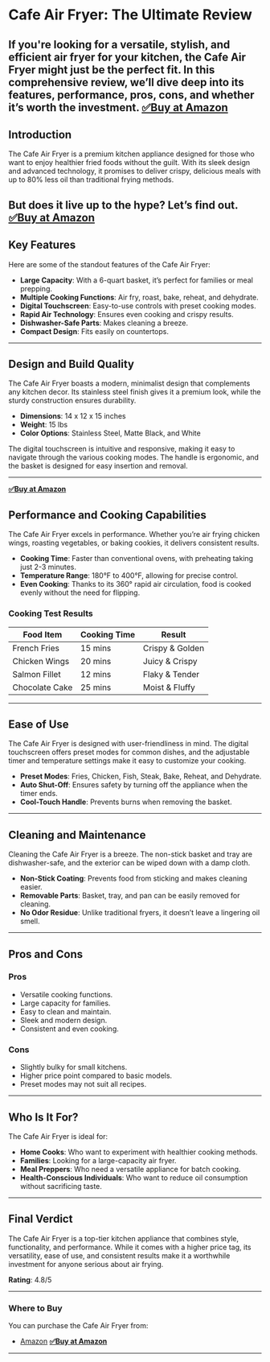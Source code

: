 # Cafe Air Fryer: The Ultimate Review

If you're looking for a versatile, stylish, and efficient air fryer for your kitchen, the **Cafe Air Fryer** might just be the perfect fit. In this comprehensive review, we’ll dive deep into its features, performance, pros, cons, and whether it’s worth the investment.
[**✅Buy at Amazon**](https://amzn.to/4iCNbHO)
---

## Introduction <a name="introduction"></a>

The Cafe Air Fryer is a premium kitchen appliance designed for those who want to enjoy healthier fried foods without the guilt. With its sleek design and advanced technology, it promises to deliver crispy, delicious meals with up to 80% less oil than traditional frying methods.

But does it live up to the hype? Let’s find out.
[**✅Buy at Amazon**](https://amzn.to/4iCNbHO)
---

## Key Features <a name="key-features"></a>

Here are some of the standout features of the Cafe Air Fryer:

- **Large Capacity**: With a 6-quart basket, it’s perfect for families or meal prepping.
- **Multiple Cooking Functions**: Air fry, roast, bake, reheat, and dehydrate.
- **Digital Touchscreen**: Easy-to-use controls with preset cooking modes.
- **Rapid Air Technology**: Ensures even cooking and crispy results.
- **Dishwasher-Safe Parts**: Makes cleaning a breeze.
- **Compact Design**: Fits easily on countertops.

---

## Design and Build Quality <a name="design-and-build-quality"></a>

The Cafe Air Fryer boasts a modern, minimalist design that complements any kitchen decor. Its stainless steel finish gives it a premium look, while the sturdy construction ensures durability.

- **Dimensions**: 14 x 12 x 15 inches
- **Weight**: 15 lbs
- **Color Options**: Stainless Steel, Matte Black, and White

The digital touchscreen is intuitive and responsive, making it easy to navigate through the various cooking modes. The handle is ergonomic, and the basket is designed for easy insertion and removal.

---
[**✅Buy at Amazon**](https://amzn.to/4iCNbHO)
## Performance and Cooking Capabilities <a name="performance-and-cooking-capabilities"></a>

The Cafe Air Fryer excels in performance. Whether you’re air frying chicken wings, roasting vegetables, or baking cookies, it delivers consistent results.

- **Cooking Time**: Faster than conventional ovens, with preheating taking just 2-3 minutes.
- **Temperature Range**: 180°F to 400°F, allowing for precise control.
- **Even Cooking**: Thanks to its 360° rapid air circulation, food is cooked evenly without the need for flipping.

### Cooking Test Results
| Food Item       | Cooking Time | Result          |
|-----------------|--------------|-----------------|
| French Fries    | 15 mins      | Crispy & Golden |
| Chicken Wings   | 20 mins      | Juicy & Crispy  |
| Salmon Fillet   | 12 mins      | Flaky & Tender  |
| Chocolate Cake  | 25 mins      | Moist & Fluffy  |

---

## Ease of Use <a name="ease-of-use"></a>

The Cafe Air Fryer is designed with user-friendliness in mind. The digital touchscreen offers preset modes for common dishes, and the adjustable timer and temperature settings make it easy to customize your cooking.

- **Preset Modes**: Fries, Chicken, Fish, Steak, Bake, Reheat, and Dehydrate.
- **Auto Shut-Off**: Ensures safety by turning off the appliance when the timer ends.
- **Cool-Touch Handle**: Prevents burns when removing the basket.

---

## Cleaning and Maintenance <a name="cleaning-and-maintenance"></a>

Cleaning the Cafe Air Fryer is a breeze. The non-stick basket and tray are dishwasher-safe, and the exterior can be wiped down with a damp cloth.

- **Non-Stick Coating**: Prevents food from sticking and makes cleaning easier.
- **Removable Parts**: Basket, tray, and pan can be easily removed for cleaning.
- **No Odor Residue**: Unlike traditional fryers, it doesn’t leave a lingering oil smell.

---

## Pros and Cons <a name="pros-and-cons"></a>

### Pros
- Versatile cooking functions.
- Large capacity for families.
- Easy to clean and maintain.
- Sleek and modern design.
- Consistent and even cooking.

### Cons
- Slightly bulky for small kitchens.
- Higher price point compared to basic models.
- Preset modes may not suit all recipes.

---

## Who Is It For? <a name="who-is-it-for"></a>

The Cafe Air Fryer is ideal for:
- **Home Cooks**: Who want to experiment with healthier cooking methods.
- **Families**: Looking for a large-capacity air fryer.
- **Meal Preppers**: Who need a versatile appliance for batch cooking.
- **Health-Conscious Individuals**: Who want to reduce oil consumption without sacrificing taste.

---

## Final Verdict <a name="final-verdict"></a>

The Cafe Air Fryer is a top-tier kitchen appliance that combines style, functionality, and performance. While it comes with a higher price tag, its versatility, ease of use, and consistent results make it a worthwhile investment for anyone serious about air frying.

**Rating**: 4.8/5

---

### Where to Buy
You can purchase the Cafe Air Fryer from:
- [Amazon](https://www.amazon.com)
[**✅Buy at Amazon**](https://amzn.to/4iCNbHO)
---
